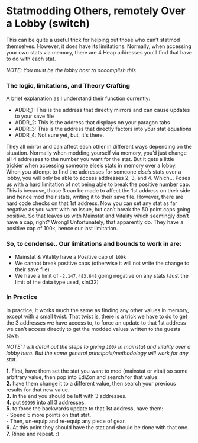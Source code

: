 # Statmodding Others, remotely Over a Lobby (switch)
This can be quite a useful trick for helping out those who can’t statmod themselves. However, it does have its limitations. Normally, when accessing your own stats via memory, there are 4 Heap addresses you'll find that have to do with each stat.  

_NOTE: You must be the lobby host to accomplish this_  

### The logic, limitations, and Theory Crafting

A brief explanation as I understand their function currently:
* ADDR_1: This is the address that directly mirrors and can cause updates to your save file
* ADDR_2: This is the address that displays on your paragon tabs
* ADDR_3: This is the address that directly factors into your stat equations
* ADDR_4: Not sure yet, but, it's there.
  
They all mirror and can affect each other in different ways depending on the situation. Normally when modding yourself via memory, you’d just change all 4 addresses to the number you want for the stat. But it gets a little trickier when accessing someone else’s stats in memory over a lobby.  
  When you attempt to find the addresses for someone else’s stats over a lobby, you will only be able to access addresses 2, 3, and 4. Which... Poses us with a hard limitation of not being able to break the positive number cap. This is because, those 3 can be made to affect the 1st address on their side and hence mod their stats, writing it to their save file. However, there are hard code checks on that 1st address.
  Now you can set any stat as far negative as you want with no issue, but can’t break the 50 point caps going positive. So that leaves us with Mainstat and Vitality which seemingly don’t have a cap, right? Wrong! Unfortunately, that apparently do. They have a positive cap of 100k, hence our last limitation.  
  
### So, to condense.. Our limitations and bounds to work in are:  
  * Mainstat & Vitality have a Positive cap of `100k`
  * We cannot break positive caps (otherwise it will not write the change to their save file)
  * We have a limit of `-2,147,483,648` going negative on any stats (Just the limit of the data type used, sInt32)
  
### In Practice
  
 In practice, it works much the same as finding any other values in memory, except with a small twist. That twist is, there is a trick we have to do to get the 3 addresses we have access to, to force an update to that 1st address we can’t access directly to get the modded values written to the guests save.  
 
_NOTE: I will detail out the steps to giving `100k` in mainstat and vitality over a lobby here. But the same general principals/methodology will work for any stat._  

**1.** First, have them set the stat you want to mod (mainstat or vital) so some arbitrary value, then pop into EdiZon and search for that value.  
**2.** have them change it to a different value, then search your previous results for that new value.  
**3.** In the end you should be left with 3 addresses.  
**4.** put `99995` into all 3 addresses.  
**5.** to force the backwards update to that 1st address, have them:  
    - Spend 5 more points on that stat.  
    - Then, un-equip and re-equip any piece of gear.  
**6.** At this point they should have the stat and should be done with that one.  
**7.** Rinse and repeat. :)  
